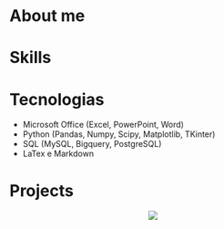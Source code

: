 # About me 


# Skills


# Tecnologias

- Microsoft Office (Excel, PowerPoint, Word)
- Python (Pandas, Numpy, Scipy, Matplotlib, TKinter)
- SQL (MySQL, Bigquery, PostgreSQL)
- LaTex e Markdown

# Projects


</p>
<p align="center">
</p>
<p align="center">
  <a href="https://www.linkedin.com/in/gabrielcoout/" alt="LinkedIn">
    <img src="https://img.shields.io/badge/-LinkedIn-blue?style=flat&logo=Linkedin&logoColor=white" />
  </a>
</p>
